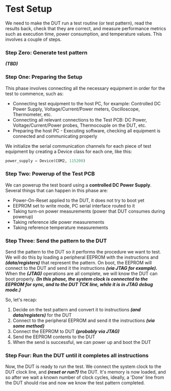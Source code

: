 # Test Setup
We need to make the DUT run a test routine (or test pattern), read the results back, check that they are correct, and measure performance metrics such as execution time, power consumption, and temperature values. This involves a couple of steps.
### Step Zero: Generate test pattern
***(TBD)***
### Step One: Preparing the Setup
This phase involves connecting all the necessary equipment in order for the test to commence, such as:
- Connecting test equipment to the host PC, for example: Controlled DC Power Supply, Voltage/Current/Power meters, Oscilloscope, Thermometer, etc.
- Connecting all relevant connections to the Test PCB: DC Power, Voltage/Current/Power probes, Thermocouple on the DUT, etc.
- Preparing the host PC - Executing software, checking all equipment is connected and communicating properly

We initialize the serial communication channels for each piece of test equipment by creating a Device class for each one, like this:
~~~py
power_supply = Device(COM2, 115200)
~~~
### Step Two: Powerup of the Test PCB
We can powerup the test board using a **controlled DC Power Supply**. Several things that can happen in this phase are:
- Power-On-Reset applied to the DUT, it does not try to boot yet
- EEPROM set to write mode, PC serial interface routed to it
- Taking turn-on power measurements (power that DUT consumes during powerup)
- Taking reference idle power measurements
- Taking reference temperature measurements
### Step Three: Send the pattern to the DUT
Send the pattern to the DUT so it performs the procedure we want to test. We will do this by loading a peripheral EEPROM with the instructions and ***(data/registers)*** that represent the pattern. On boot, the EEPROM will connect to the DUT and send it the instructions ***(via JTAG for example).*** When the ***(JTAG)*** operations are all complete, we will know the DUT can boot properly.
***(In this phase, the system clock is connected to the EEPROM for sync, and to the DUT TCK line, while it is in JTAG debug mode.)***

So, let's recap:
1. Decide on the test pattern and convert it to instructions ***(and data/registers)*** for the DUT
2. Connect to the peripheral EEPROM and send it the instructions ***(via some method)***
3. Connect the EEPROM to DUT ***(probably via JTAG)***
4. Send the EEPROM contents to the DUT
5. When the send is successful, we can power up and boot the DUT

### Step Four: Run the DUT until it completes all instructions
Now, the DUT is ready to run the test. We connect the system clock to the DUT clock line, and ***(reset or run?)*** the DUT. It's memory is now loaded, and so after we wait a known number of clock cycles, ideally, a 'Done' line from the DUT should rise and now we know the test pattern completed. 